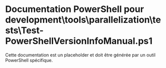# Documentation PowerShell pour development\tools\parallelization\tests\Test-PowerShellVersionInfoManual.ps1

Cette documentation est un placeholder et doit être générée par un outil PowerShell spécifique.
